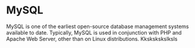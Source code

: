 #  MySQL

MySQL is one of the earliest open-source database management systems available to date. 
Typically, MySQL is used in conjunction with PHP and Apache Web Server, other than on Linux distributions.
Kkskskskslksls
